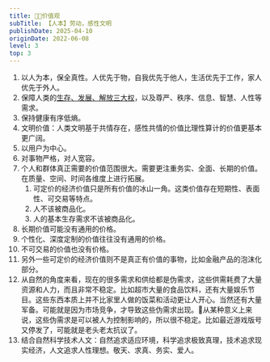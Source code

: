 ```yaml
---
title: 🧑‍🍼价值观
subTitle: 【人本】劳动，感性文明
publishDate: 2025-04-10
originDate: 2022-06-08
level: 3
top: 3
---
```


1. 以人为本，保全真性。人优先于物，自我优先于他人，生活优先于工作，家人优先于外人。
2. 保障人类的[生存、发展、解放三大权]，以及尊严、秩序、信息、智慧、人性等需求。
3. 保持健康有序低熵。
4. 文明价值：人类文明基于共情存在，感性共情的价值比理性算计的价值更基本更广阔。
5. 以用户为中心。
6. 对事物严格，对人宽容。
7. 个人和群体真正需要的价值范围很大。需要更注重务实、全面、长期的价值。在质量、空间、时间各维度上进行拓展。
    1. 可定价的经济价值只是所有价值的冰山一角。这类价值存在短期性、表面性、可交易等特点。
    2. 人不该被商品化。
    3. 人的基本生存需求不该被商品化。
8. 长期价值可能没有通用的价格。
9. 个性化、深度定制的价值往往没有通用的价格。
10. 不可交易的价值也没有价格。
11. 另外一些可定价的经济价值则不是真正有价值的事物，比如金融产品的泡沫化部分。
12. 从自然的角度来看，现在的很多需求和供给都是伪需求，这些供需耗费了大量资源和人力，而且非常不稳定。比如超市大量的食品饮料，还有大量娱乐节目。这些东西本质上并不比家里人做的饭菜和活动更让人开心。当然还有大量军备。可能就是因为市场竞争，才导致这些伪需求出现。🤔从某种意义上来说，这些伪需求是可以被人为控制影响的，所以很不稳定。比如最近游戏版号又停发了，可能就是老头老太抗议了。
13. 结合自然科学技术人文：自然追求适应环境，科学追求极致真理，技术追求现实经济，人文追求人性理想。敬天、求真、务实、爱人。

[生存、发展、解放三大权]: https://www.bilibili.com/video/BV1c84y1C7MV/
